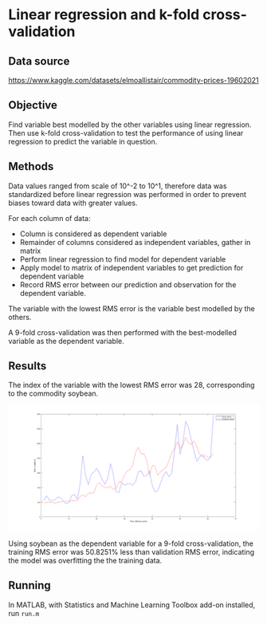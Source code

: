 # Linear regression and k-fold cross-validation
## Data source
https://www.kaggle.com/datasets/elmoallistair/commodity-prices-19602021

## Objective
Find variable best modelled by the other variables using linear regression. Then use k-fold cross-validation to test the performance of using linear regression to predict the variable in question.

## Methods
Data values ranged from scale of 10^-2 to 10^1, therefore data was standardized before linear regression was performed in order to prevent biases toward data with greater values.

For each column of data:

 - Column is considered as dependent variable
 - Remainder of columns considered as independent variables, gather in matrix
 - Perform linear regression to find model for dependent variable
 - Apply model to matrix of independent variables to get prediction for dependent variable
 - Record RMS error between our prediction and observation for the dependent variable.

The variable with the lowest RMS error is the variable best modelled by the others.

A 9-fold cross-validation was then performed with the best-modelled variable as the dependent variable.

## Results
The index of the variable with the lowest RMS error was 28, corresponding to the commodity soybean.

![This is an image](https://github.com/oliverdantzer/linear-regression-and-k-fold-cross-validation/blob/main/Figure%201.png?raw=true)

Using soybean as the dependent variable for a 9-fold cross-validation, the training RMS error was 50.8251% less than validation RMS error, indicating the model was overfitting the the training data.

## Running
In MATLAB, with Statistics and Machine Learning Toolbox add-on installed, run ```run.m```
